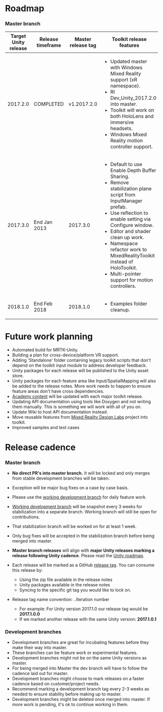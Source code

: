 # Roadmap

### Master branch
| Target Unity release  | Release timeframe | Master release tag | Toolkit release features |
| --- | --- | --- | --- |
| 2017.2.0 | COMPLETED       | v1.2017.2.0        | <ul><li>Updated master with Windows Mixed Reality support (xR namespace).</li><li>RI Dev_Unity_2017.2.0 into master.</li><li>Toolkit will work on both HoloLens and immersive headsets.</li><li>Windows Mixed Reality motion controller support.</li></ul>|
| 2017.3.0              | End Jan 2013      | 2017.3.0        | <ul><li>Default to use Enable Depth Buffer Sharing.</li><li>Remove stabilization plane script from InputManager prefab.</li><li>Use reflection to enable setting via Configure window.</li><li>Editor and shader clean up work.</li><li>Namespace refactor work to MixedRealityToolkit instead of HoloToolkit.</li><li>Multi-pointer support for motion controllers.</li></ul>|
| 2018.1.0              | End Feb 2018      | 2018.1.0        | <ul><li>Examples folder cleanup.</li></ul>|

# Future work planning
- Automated build for MRTK-Unity.
- Building a plan for cross-device/platform VR support.
- Adding 'Standalone' folder containing legacy toolkit scripts that don't depend on the toolkit input module to address developer feedback.
- Unity packages for each release will be published to the Unity asset store.
- Unity packages for each feature area like Input/SpatialMapping will also be added to the release notes. More work needs to happen to ensure feature areas don't have cross dependencies.
- [Academy content](https://github.com/Microsoft/HolographicAcademy) will be updated with each major toolkit release.
- Updating API documentation using tools like Doxygen and not writing them manually. This is something we will work with all of you on.
- Update Wiki to host API documentation instead.
- Move reusable features from [Mixed Reality Design Labs](https://github.com/Microsoft/MRDesignLabs_Unity) project into toolkit.
- Improved samples and test cases

# Release cadence
### Master branch
- **No direct PR's into master branch.** It will be locked and only merges from stable development branches will be taken.
- Exception will be major bug fixes on a case by case basis.
- Please use the [working development branch](https://github.com/Microsoft/MixedRealityToolkit-Unity/tree/Dev_Working_Branch) for daily feature work.
- [Working development branch](https://github.com/Microsoft/MixedRealityToolkit-Unity/tree/Dev_Working_Branch) will be snapshot every 3 weeks for stabilization into a separate branch. Working branch will still be open for contributions.
- That stabilization branch will be worked on for at least 1 week.
- Only bug fixes will be accepted in the stabilization branch before being merged into master.

- **Master branch releases** will align with **major Unity releases marking a release following Unity cadence**. Please read the [Unity roadmap](https://unity3d.com/unity/roadmap).
- Each release will be marked as a GitHub [release tag](https://github.com/Microsoft/HoloToolkit-Unity/releases). You can consume this release by:
	- Using the zip file available in the release notes
	- Unity packages available in the release notes
	- Syncing to the specific git tag you would like to lock on.
- Release tag name convention: <Unity release major number>.<Unity release minor number>.Iteration number
	- For example: For Unity version 2017.1.0 our release tag would be **2017.1.0.0**
	- If we marked another release with the same Unity version: **2017.1.0.1**


### Development branches
- Development branches are great for incubating features before they make their way into master.
- These branches can be feature work or experimental features.
- Development branches might not be on the same Unity versions as master.
- For being merged into Master the dev branch will have to follow the cadence laid out for master.
- Development branches might choose to mark releases on a faster cadence based on customer/project needs.
- Recommend marking a development branch tag every 2-3 weeks as needed to ensure stability before making up to master.
- Development branches might be deleted once merged into master. If more work is pending, it's ok to continue working in them.